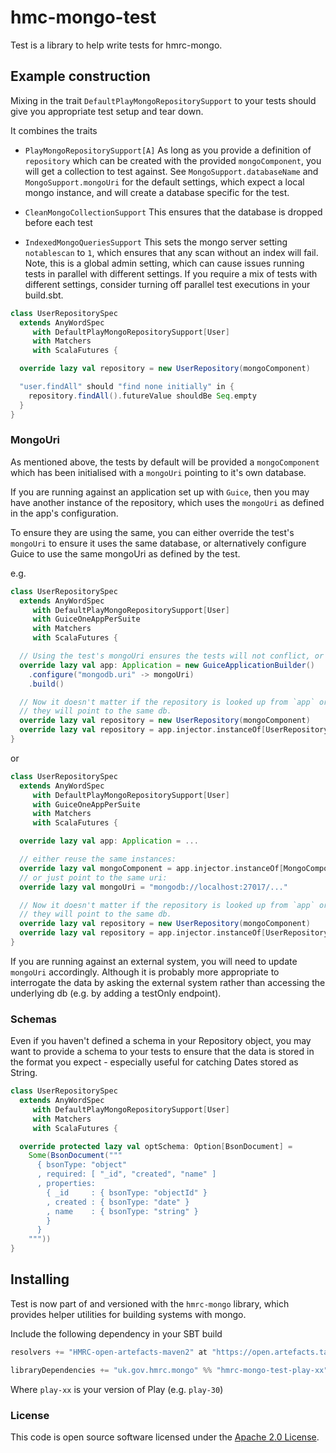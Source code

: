 
# hmc-mongo-test

Test is a library to help write tests for hmrc-mongo.

## Example construction

Mixing in the trait `DefaultPlayMongoRepositorySupport` to your tests should give you appropriate test setup and tear down.

It combines the traits
- `PlayMongoRepositorySupport[A]`
As long as you provide a definition of `repository` which can be created with the provided `mongoComponent`, you will get a collection to test against.
See `MongoSupport.databaseName` and `MongoSupport.mongoUri` for the default settings, which expect a local mongo instance, and will create a database specific for the test.

- `CleanMongoCollectionSupport`
This ensures that the database is dropped before each test

- `IndexedMongoQueriesSupport`
This sets the mongo server setting `notablescan` to `1`, which ensures that any scan without an index will fail.
Note, this is a global admin setting, which can cause issues running tests in parallel with different settings. If you require a mix of tests with different settings, consider turning off parallel test executions in your build.sbt.


```scala
class UserRepositorySpec
  extends AnyWordSpec
     with DefaultPlayMongoRepositorySupport[User]
     with Matchers
     with ScalaFutures {

  override lazy val repository = new UserRepository(mongoComponent)

  "user.findAll" should "find none initially" in {
    repository.findAll().futureValue shouldBe Seq.empty
  }
}
```

### MongoUri

As mentioned above, the tests by default will be provided a `mongoComponent` which has been initialised with a `mongoUri` pointing to it's own database.

If you are running against an application set up with `Guice`, then you may have another instance of the repository, which uses the `mongoUri` as defined in the app's configuration.

To ensure they are using the same, you can either override the test's `mongoUri` to ensure it uses the same database, or alternatively configure Guice to use the same mongoUri as defined by the test.

e.g.

```scala
class UserRepositorySpec
  extends AnyWordSpec
     with DefaultPlayMongoRepositorySupport[User]
     with GuiceOneAppPerSuite
     with Matchers
     with ScalaFutures {

  // Using the test's mongoUri ensures the tests will not conflict, or affect the db as defined in application.conf.
  override lazy val app: Application = new GuiceApplicationBuilder()
    .configure("mongodb.uri" -> mongoUri)
    .build()

  // Now it doesn't matter if the repository is looked up from `app` or instantiated with `mongoComponent`
  // they will point to the same db.
  override lazy val repository = new UserRepository(mongoComponent)
  override lazy val repository = app.injector.instanceOf[UserRepository]
}
```

or

```scala
class UserRepositorySpec
  extends AnyWordSpec
     with DefaultPlayMongoRepositorySupport[User]
     with GuiceOneAppPerSuite
     with Matchers
     with ScalaFutures {

  override lazy val app: Application = ...

  // either reuse the same instances:
  override lazy val mongoComponent = app.injector.instanceOf[MongoComponent]
  // or just point to the same uri:
  override lazy val mongoUri = "mongodb://localhost:27017/..."

  // Now it doesn't matter if the repository is looked up from `app` or instantiated with `mongoComponent`
  // they will point to the same db.
  override lazy val repository = new UserRepository(mongoComponent)
  override lazy val repository = app.injector.instanceOf[UserRepository]
}
```

If you are running against an external system, you will need to update `mongoUri` accordingly. Although it is probably more appropriate to interrogate the data by asking the external system rather than accessing the underlying db (e.g. by adding a testOnly endpoint).


### Schemas

Even if you haven't defined a schema in your Repository object, you may want to provide a schema to your tests to ensure that the data is stored in the format you expect - especially useful for catching Dates stored as String.

```scala
class UserRepositorySpec
  extends AnyWordSpec
     with DefaultPlayMongoRepositorySupport[User]
     with Matchers
     with ScalaFutures {

  override protected lazy val optSchema: Option[BsonDocument] =
    Some(BsonDocument("""
      { bsonType: "object"
      , required: [ "_id", "created", "name" ]
      , properties:
        { _id     : { bsonType: "objectId" }
        , created : { bsonType: "date" }
        , name    : { bsonType: "string" }
        }
      }
    """))
}
```


## Installing

Test is now part of and versioned with the `hmrc-mongo` library, which provides helper utilities for building systems with mongo.

Include the following dependency in your SBT build

```scala
resolvers += "HMRC-open-artefacts-maven2" at "https://open.artefacts.tax.service.gov.uk/maven2"

libraryDependencies += "uk.gov.hmrc.mongo" %% "hmrc-mongo-test-play-xx" % "[INSERT-VERSION]"
```

Where `play-xx` is your version of Play (e.g. `play-30`)

### License

This code is open source software licensed under the [Apache 2.0 License]("http://www.apache.org/licenses/LICENSE-2.0.html").
